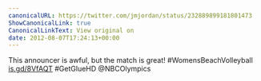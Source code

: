 ```yaml
---
canonicalURL: https://twitter.com/jmjordan/status/232889899181801473
ShowCanonicalLink: true
CanonicalLinkText: View original on
date: 2012-08-07T17:24:13+00:00
---
```

This announcer is awful, but the match is great! #WomensBeachVolleyball [is.gd/8VfAQT](http://is.gd/8VfAQT) #GetGlueHD @NBCOlympics